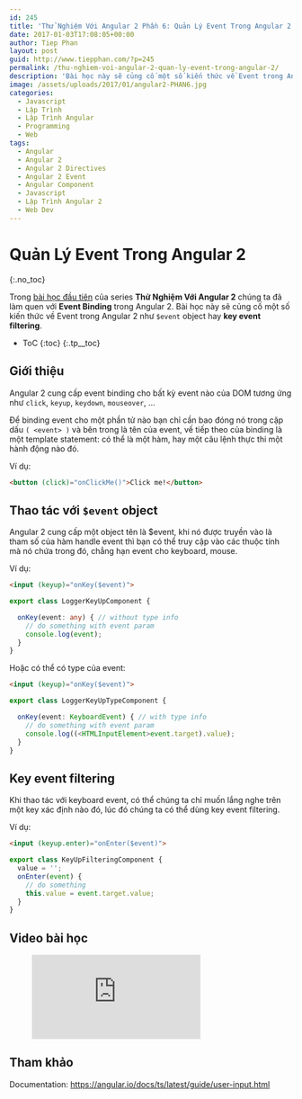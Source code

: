 ```yaml
---
id: 245
title: 'Thử Nghiệm Với Angular 2 Phần 6: Quản Lý Event Trong Angular 2'
date: 2017-01-03T17:08:05+00:00
author: Tiep Phan
layout: post
guid: http://www.tiepphan.com/?p=245
permalink: /thu-nghiem-voi-angular-2-quan-ly-event-trong-angular-2/
description: 'Bài học này sẽ củng cố một số kiến thức về Event trong Angular 2 như $event object hay key event filtering.'
image: /assets/uploads/2017/01/angular2-PHAN6.jpg
categories:
  - Javascript
  - Lập Trình
  - Lập Trình Angular
  - Programming
  - Web
tags:
  - Angular
  - Angular 2
  - Angular 2 Directives
  - Angular 2 Event
  - Angular Component
  - Javascript
  - Lập Trình Angular 2
  - Web Dev
---
```


# Quản Lý Event Trong Angular 2
{:.no_toc}

Trong <a href="http://www.tiepphan.com/thu-nghiem-voi-angular-2-component-va-data-binding/" target="_blank">bài học đầu tiên</a> của series **Thử Nghiệm Với Angular 2** chúng ta đã làm quen với **Event Binding** trong Angular 2. Bài học này sẽ củng cố một số kiến thức về Event trong Angular 2 như `$event` object hay **key event filtering**.

* ToC
{:toc}
{:.tp__toc}

## Giới thiệu
Angular 2 cung cấp event binding cho bất kỳ event nào của DOM tương ứng như `click`, `keyup`, `keydown`, `mouseover`, &#8230;

Để binding event cho một phần tử nào bạn chỉ cần bao đóng nó trong cặp dấu `( <event> )` và bên trong là tên của event, vế tiếp theo của binding là một template statement: có thể là một hàm, hay một câu lệnh thực thi một hành động nào đó.

Ví dụ:

```html
<button (click)="onClickMe()">Click me!</button>
```

## Thao tác với `$event` object

Angular 2 cung cấp một object tên là $event, khi nó được truyền vào là tham số của hàm handle event thì bạn có thể truy cập vào các thuộc tính mà nó chứa trong đó, chẳng hạn event cho keyboard, mouse.

Ví dụ:

```html
<input (keyup)="onKey($event)">
```

```ts
export class LoggerKeyUpComponent {

  onKey(event: any) { // without type info
    // do something with event param
    console.log(event);
  }
}
```

Hoặc có thể có type của event:

```html
<input (keyup)="onKey($event)">
```
```ts
export class LoggerKeyUpTypeComponent {

  onKey(event: KeyboardEvent) { // with type info
    // do something with event param
    console.log((<HTMLInputElement>event.target).value);
  }
}
```

## Key event filtering

Khi thao tác với keyboard event, có thể chúng ta chỉ muốn lắng nghe trên một key xác định nào đó, lúc đó chúng ta có thể dùng key event filtering.

Ví dụ:

```html
<input (keyup.enter)="onEnter($event)">
```

```ts
export class KeyUpFilteringComponent {
  value = '';
  onEnter(event) { 
    // do something
    this.value = event.target.value;
  }
}
```

## Video bài học

<figure class="video_container">
  <iframe src="https://www.youtube.com/embed/epA82AYZPck" frameborder="0" allowfullscreen="true"> </iframe>
</figure>

## Tham khảo

Documentation: <a href="https://angular.io/docs/ts/latest/guide/user-input.html" target="_blank">https://angular.io/docs/ts/latest/guide/user-input.html</a>
